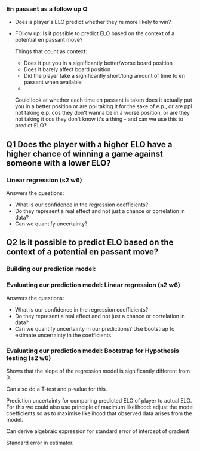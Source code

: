 ### En passant as a follow up Q

- Does a player's ELO predict whether they're more likely to win?

- FOllow up: Is it possible to predict ELO based on the context of a potential en passant move?

    Things that count as context:
    - Does it put you in a significantly better/worse board position
    - Does it barely affect board position
    - Did the player take a significantly short/long amount of time to en passant when available
    - 

    Could look at whether each time en passant is taken does it actually put you in a better position or are ppl taking it for the sake of e.p., or are ppl not taking e.p. cos they don't wanna be in a worse position, or are they not taking it cos they don't know it's a thing - and can we use this to predict ELO?




## Q1 Does the player with a higher ELO have a higher chance of winning a game against someone with a lower ELO?
### Linear regression (s2 w6)
Answers the questions:
- What is our confidence in the regression coefficients?
- Do they represent a real effect and not just a chance or correlation in data?
- Can we quantify uncertainty?



## Q2 Is it possible to predict ELO based on the context of a potential en passant move?

### Building our prediction model:

### Evaluating our prediction model: Linear regression (s2 w6)
Answers the questions:
- What is our confidence in the regression coefficients?
- Do they represent a real effect and not just a chance or correlation in data?
- Can we quantify uncertainty in our predictions? Use bootstrap to estimate uncertainty in the coefficients.
  
### Evaluating our prediction model: Bootstrap for Hypothesis testing (s2 w6)
Shows that the slope of the regression model is significantly different from 0.

Can also do a T-test and p-value for this.

Prediction uncertainty for comparing predicted ELO of player to actual ELO.
For this we could also use principle of maximum likelihood: adjust the model coefficients so as to maximise likelihood that observed data arises from the model.

Can derive algebraic expression for standard error of intercept of gradient

Standard error in estimator.